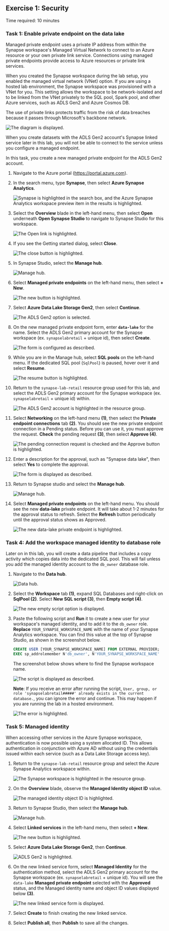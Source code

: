 ## Exercise 1: Security

Time required: 10 minutes

### Task 1: Enable private endpoint on the data lake

Managed private endpoint uses a private IP address from within the Synapse workspace's Managed Virtual Network to connect to an Azure resource or your own private link service. Connections using managed private endpoints provide access to Azure resources or private link services.

When you created the Synapse workspace during the lab setup, you enabled the managed virtual network (VNet) option. If you are using a hosted lab environment, the Synapse workspace was provisioned with a VNet for you. This setting allows the workspace to be network-isolated and to be linked from the VNet privately to the SQL pool, Spark pool, and other Azure services, such as ADLS Gen2 and Azure Cosmos DB.

The use of private links protects traffic from the risk of data breaches because it passes through Microsoft's backbone network.

![The diagram is displayed.](media/managed-vnet-private-link-diagram.png "Managed VNet and private link diagram")

When you create datasets with the ADLS Gen2 account's Synapse linked service later in this lab, you will not be able to connect to the service unless you configure a managed endpoint.

In this task, you create a new managed private endpoint for the ADLS Gen2 account.

1. Navigate to the Azure portal (<https://portal.azure.com>).

2. In the search menu, type **Synapse**, then select **Azure Synapse Analytics**.

    ![Synapse is highlighted in the search box, and the Azure Synapse Analytics workspace preview item in the results is highlighted.](media/search-synapse.png "Synapse search")

3. Select the **Overview** blade in the left-hand menu, then select **Open** underneath **Open Synapse Studio** to navigate to Synapse Studio for this workspace.

    ![The Open link is highlighted.](media/open-synapse-studio.png "Open Synapse Studio")

4. If you see the Getting started dialog, select **Close**.

    ![The close button is highlighted.](media/synapse-studio-getting-started.png "Getting started")

5. In Synapse Studio, select the **Manage hub**.

    ![Manage hub.](media/manage-hub.png "Manage hub")

6. Select **Managed private endpoints** on the left-hand menu, then select **+ New**.

    ![The new button is highlighted.](media/managed-private-endpoints-new.png "Managed private endpoints")

7. Select **Azure Data Lake Storage Gen2**, then select **Continue**.

    ![The ADLS Gen2 option is selected.](media/managed-private-endpoints-new-type.png "New managed private endpoint")

8. On the new managed private endpoint form, enter **`data-lake`** for the name. Select the ADLS Gen2 primary account for the Synapse workspace (ex. `synapselabretail` + unique id), then select **Create**.

    ![The form is configured as described.](media/managed-private-endpoint-new-form.png "New managed private endpoint")

9. While you are in the Manage hub, select **SQL pools** on the left-hand menu. If the dedicated SQL pool (`SqlPool`) is paused, hover over it and select **Resume**.

    ![The resume button is highlighted.](media/resume-sql-pool.png "SQL pools")

10. Return to the `synapse-lab-retail` resource group used for this lab, and select the ADLS Gen2 primary account for the Synapse workspace (ex. `synapselabretail` + unique id) within.

    ![The ADLS Gen2 account is highlighted in the resource group.](media/resource-group-adls.png "Resource group")

11. Select **Networking** on the left-hand menu **(1)**, then select the **Private endpoint connections** tab **(2)**. You should see the new private endpoint connection in a Pending status. Before you can use it, you must approve the request. **Check** the pending request **(3)**, then select **Approve (4)**.

    ![The pending connection request is checked and the Approve button is highlighted.](media/rp1.png "Private endpoint connections")

12. Enter a description for the approval, such as "Synapse data lake", then select **Yes** to complete the approval.

    ![The form is displayed as described.](media/adls-approve-connection.png "Approve connection")

13. Return to Synapse studio and select the **Manage hub**.

    ![Manage hub.](media/manage-hub.png "Manage hub")

14. Select **Managed private endpoints** on the left-hand menu. You should see the new **data-lake** private endpoint. It will take about 1-2 minutes for the approval status to refresh. Select the **Refresh** button periodically until the approval status shows as Approved.

    ![The new data-lake private endpoint is highlighted.](media/managed-private-endpoints.png "Managed private endpoints")

### Task 4: Add the workspace managed identity to database role

Later on in this lab, you will create a data pipeline that includes a copy activity which copies data into the dedicated SQL pool. This will fail unless you add the managed identity account to the `db_owner` database role.

1. Navigate to the **Data hub**.

    ![Data hub.](media/data-hub.png "Data hub")

2. Select the **Workspace** tab **(1)**, expand SQL Databases and right-click on **SqlPool (2)**. Select **New SQL script (3)**, then **Empty script (4)**.

    ![The new empty script option is displayed.](media/new-empty-sql-scriptu.png "New empty SQL script")

3. Paste the following script and **Run** it to create a new user for your workspace's managed identity, and to add it to the `db_owner` role. **Replace** `YOUR_SYNAPSE_WORKSPACE_NAME` with the name of your Synapse Analytics workspace. You can find this value at the top of Synapse Studio, as shown in the screenshot below.

    ```sql
    CREATE USER [YOUR_SYNAPSE_WORKSPACE_NAME] FROM EXTERNAL PROVIDER;
    EXEC sp_addrolemember N'db_owner', N'YOUR_SYNAPSE_WORKSPACE_NAME'
    ```

    The screenshot below shows where to find the Synapse workspace name.

    ![The script is displayed as described.](media/sql-create-user-add-to-role.png "Create user and add to role")

    **Note**: If you receive an error after running the script, `User, group, or role 'synapselabretail#####' already exists in the current database.`, you can ignore the error and continue. This may happen if you are running the lab in a hosted environment.

    ![The error is highlighted.](media/managed-identity-error.png "User, group, or role already exists in the current database")

### Task 5: Managed identity

When accessing other services in the Azure Synapse workspace, authentication is now possible using a system allocated ID. This allows authentication in conjunction with Azure AD without using the credentials issued within each service (such as a Data Lake Storage access key).

1. Return to the `synapse-lab-retail` resource group and select the Azure Synapse Analytics workspace within.

    ![The Synapse workspace is highlighted in the resource group.](media/resource-group-synapse-workspace.png "Resource group")

2. On the **Overview** blade, observe the **Managed Identity object ID** value.

    ![The managed identity object ID is highlighted.](media/synapse-overview-managed-identity.png "Overview")

3. Return to Synapse Studio, then select the **Manage hub**.

    ![Manage hub.](media/manage-hub.png "Manage hub")

4. Select **Linked services** in the left-hand menu, then select **+ New**.

    ![The new button is highlighted.](media/new-linked-service-button.png "New linked service")

5. Select **Azure Data Lake Storage Gen2**, then **Continue**.

    ![ADLS Gen2 is highlighted.](media/new-linked-service-adls-gen2.png "New linked service")

6. On the new linked service form, select **Managed Identity** for the authentication method, select the ADLS Gen2 primary account for the Synapse workspace (ex. `synapselabretail` + unique id). You will see the `data-lake` **Managed private endpoint** selected with the **Approved** status, and the Managed identity name and object ID values displayed below **(3)**.

    ![The new linked service form is displayed.](media/new-linked-service-managed-identity.png "New linked service")

7. Select **Create** to finish creating the new linked service.

8. Select **Publish all**, then **Publish** to save all the changes.
